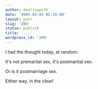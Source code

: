 ```yaml
---
author: dealingwith
date: '2005-03-03 02:28:00'
layout: post
slug: '209'
status: publish
title: '...'
wordpress_id: '209'
---
```


I had the thought today, at random:

It's not premarital sex, it's postmarital sex.

Or is it postmarriage sex.

Either way, in the clear!


